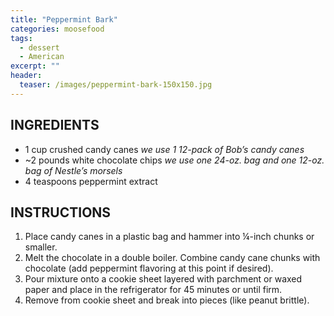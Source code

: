 ```yaml
---
title: "Peppermint Bark"
categories: moosefood
tags: 
  - dessert
  - American
excerpt: ""
header:
  teaser: /images/peppermint-bark-150x150.jpg
---
```


## INGREDIENTS
* 1 cup crushed candy canes *we use 1 12-pack of Bob’s candy canes*
* ~2 pounds white chocolate chips *we use one 24-oz. bag and one 12-oz. bag of Nestle’s morsels*
* 4 teaspoons peppermint extract

## INSTRUCTIONS
1. Place candy canes in a plastic bag and hammer into ¼-inch chunks or smaller.
2. Melt the chocolate in a double boiler. Combine candy cane chunks with chocolate (add peppermint flavoring at this point if desired).
3. Pour mixture onto a cookie sheet layered with parchment or waxed paper and place in the refrigerator for 45 minutes or until firm.
4. Remove from cookie sheet and break into pieces (like peanut brittle).
